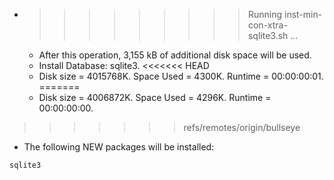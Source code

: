 * >>>>>>>>> Running inst-min-con-xtra-sqlite3.sh ...
  * After this operation, 3,155 kB of additional disk space will be used.
  * Install Database: sqlite3.
<<<<<<< HEAD
  * Disk size = 4015768K. Space Used = 4300K. Runtime = 00:00:00:01.
=======
  * Disk size = 4006872K. Space Used = 4296K. Runtime = 00:00:00:00.
>>>>>>> refs/remotes/origin/bullseye
  * The following NEW packages will be installed:
  ```bash
sqlite3
  ```
